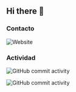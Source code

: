 ## Hi there 👋

<!--
**DelfinoSquare/DelfinoSquare** is a ✨ _special_ ✨ repository because its `README.md` (this file) appears on your GitHub profile.

Here are some ideas to get you started:

- 🔭 I’m currently working on ...
- 🌱 I’m currently learning ...
- 👯 I’m looking to collaborate on ...
- 🤔 I’m looking for help with ...
- 💬 Ask me about ...
- 📫 How to reach me: ...
- 😄 Pronouns: ...
- ⚡ Fun fact: ...
-->

### Contacto

![Website](https://img.shields.io/website?url=https%3A%2F%2Fgithub.com%2FDelfinoSquare)

### Actividad

![GitHub commit activity](https://img.shields.io/github/commit-activity/m/DelfinoSquare/DelfinoSquare)


![GitHub commit activity](https://img.shields.io/github/commit-activity/m/DelfinoSquare/thirdrepo)
